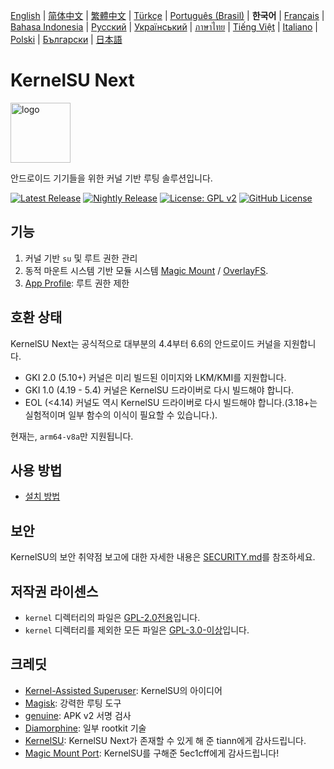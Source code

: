 [English](README.md) | [简体中文](README_CN.md) | [繁體中文](README_TW.md) | [Türkçe](README_TR.md) | [Português (Brasil)](README_PT-BR.md) | **한국어** | [Français](README_FR.md) | [Bahasa Indonesia](README_ID.md) | [Русский](README_RU.md) | [Український](README_UA.md) | [ภาษาไทย](README_TH.md) | [Tiếng Việt](README_VI.md) | [Italiano](README_IT.md) | [Polski](README_PL.md) | [Български](README_BG.md) | [日本語](README_JA.md)

# KernelSU Next

<img src="/assets/kernelsu_next.png" style="width: 96px;" alt="logo">

안드로이드 기기들을 위한 커널 기반 루팅 솔루션입니다.

[![Latest Release](https://img.shields.io/github/v/release/KernelSU-Next/KernelSU-Next?label=Release&logo=github)](https://github.com/KernelSU-Next/KernelSU-Next/releases/latest)
[![Nightly Release](https://img.shields.io/badge/Nightly%20Release-gray?logo=hackthebox&logoColor=fff)](https://nightly.link/KernelSU-Next/KernelSU-Next/workflows/build-manager-ci/next/Manager)
[![License: GPL v2](https://img.shields.io/badge/License-GPL%20v2-orange.svg?logo=gnu)](https://www.gnu.org/licenses/old-licenses/gpl-2.0.en.html)
[![GitHub License](https://img.shields.io/github/license/KernelSU-Next/KernelSU-Next?logo=gnu)](/LICENSE)

## 기능

1. 커널 기반 `su` 및 루트 권한 관리
2. 동적 마운트 시스템 기반 모듈 시스템 [Magic Mount](https://topjohnwu.github.io/Magisk/details.html#magic-mount) / [OverlayFS](https://en.wikipedia.org/wiki/OverlayFS).
3. [App Profile](https://kernelsu.org/guide/app-profile.html): 루트 권한 제한

## 호환 상태

KernelSU Next는 공식적으로 대부분의 4.4부터 6.6의 안드로이드 커널을 지원합니다.
 - GKI 2.0 (5.10+) 커널은 미리 빌드된 이미지와 LKM/KMI를 지원합니다.
 - GKI 1.0 (4.19 - 5.4) 커널은 KernelSU 드라이버로 다시 빌드해야 합니다.
 - EOL (<4.14) 커널도 역시 KernelSU 드라이버로 다시 빌드해야 합니다.(3.18+는 실험적이며 일부 함수의 이식이 필요할 수 있습니다.).

현재는, `arm64-v8a`만 지원됩니다.

## 사용 방법

- [설치 방법](https://ksunext.org/pages/installation.html)

## 보안

KernelSU의 보안 취약점 보고에 대한 자세한 내용은 [SECURITY.md](/SECURITY.md)를 참조하세요.

## 저작권 라이센스

- `kernel` 디렉터리의 파일은 [GPL-2.0전용](https://www.gnu.org/licenses/old-licenses/gpl-2.0.en.html)입니다.
- `kernel` 디렉터리를 제외한 모든 파일은 [GPL-3.0-이상](https://www.gnu.org/licenses/gpl-3.0.html)입니다.

## 크레딧

- [Kernel-Assisted Superuser](https://git.zx2c4.com/kernel-assisted-superuser/about/): KernelSU의 아이디어
- [Magisk](https://github.com/topjohnwu/Magisk): 강력한 루팅 도구
- [genuine](https://github.com/brevent/genuine/): APK v2 서명 검사
- [Diamorphine](https://github.com/m0nad/Diamorphine): 일부 rootkit 기술
- [KernelSU](https://github.com/tiann/KernelSU): KernelSU Next가 존재할 수 있게 해 준 tiann에게 감사드립니다.
- [Magic Mount Port](https://github.com/5ec1cff/KernelSU/blob/main/userspace/ksud/src/magic_mount.rs): KernelSU를 구해준 5ec1cff에게 감사드립니다!
